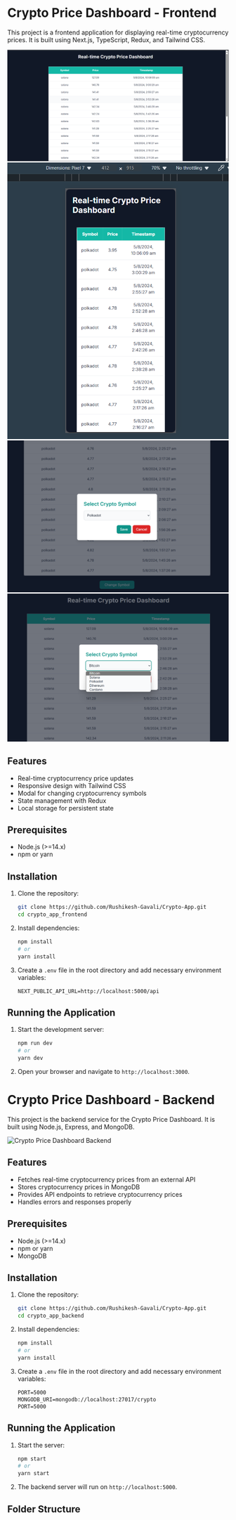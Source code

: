 # Crypto Price Dashboard - Frontend

This project is a frontend application for displaying real-time cryptocurrency prices. It is built using Next.js, TypeScript, Redux, and Tailwind CSS.

![Crypto Price Dashboard](crypto_app_frontend/screenshots/web_view_crypto_app.png)
![Crypto Price Mobile View](crypto_app_frontend/screenshots/mobile_view_crypto_app.png)
![Crypto Price Modal view](crypto_app_frontend/screenshots/modal_view_crypto_app.png)
![Crypto Price Selection](crypto_app_frontend/screenshots/select_crypto_app.png)

## Features

- Real-time cryptocurrency price updates
- Responsive design with Tailwind CSS
- Modal for changing cryptocurrency symbols
- State management with Redux
- Local storage for persistent state

## Prerequisites

- Node.js (>=14.x)
- npm or yarn

## Installation

1. Clone the repository:
    ```bash
    git clone https://github.com/Rushikesh-Gavali/Crypto-App.git
    cd crypto_app_frontend
    ```

2. Install dependencies:
    ```bash
    npm install
    # or
    yarn install
    ```

3. Create a `.env` file in the root directory and add necessary environment variables:
    ```env
    NEXT_PUBLIC_API_URL=http://localhost:5000/api
    ```

## Running the Application

1. Start the development server:
    ```bash
    npm run dev
    # or
    yarn dev
    ```

2. Open your browser and navigate to `http://localhost:3000`.



# Crypto Price Dashboard - Backend

This project is the backend service for the Crypto Price Dashboard. It is built using Node.js, Express, and MongoDB.

![Crypto Price Dashboard Backend](public/images/backend-screenshot.png)

## Features

- Fetches real-time cryptocurrency prices from an external API
- Stores cryptocurrency prices in MongoDB
- Provides API endpoints to retrieve cryptocurrency prices
- Handles errors and responses properly

## Prerequisites

- Node.js (>=14.x)
- npm or yarn
- MongoDB

## Installation

1. Clone the repository:
    ```bash
    git clone https://github.com/Rushikesh-Gavali/Crypto-App.git
    cd crypto_app_backend
    ```

2. Install dependencies:
    ```bash
    npm install
    # or
    yarn install
    ```

3. Create a `.env` file in the root directory and add necessary environment variables:
    ```env
    PORT=5000
    MONGODB_URI=mongodb://localhost:27017/crypto
    PORT=5000
    ```

## Running the Application

1. Start the server:
    ```bash
    npm start
    # or
    yarn start
    ```

2. The backend server will run on `http://localhost:5000`.

## Folder Structure


